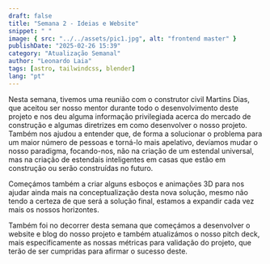 ```yaml
---
draft: false
title: "Semana 2 - Ideias e Website"
snippet: " "
image: { src: "../../assets/pic1.jpg", alt: "frontend master" }
publishDate: "2025-02-26 15:39"
category: "Atualização Semanal"
author: "Leonardo Laia"
tags: [astro, tailwindcss, blender]
lang: "pt"
---
```


Nesta semana, tivemos uma reunião com o construtor civil Martins Dias, que aceitou ser nosso mentor durante todo o desenvolvimento deste projeto e nos deu alguma informação privilegiada acerca do mercado de construção e algumas diretrizes em como desenvolver o nosso projeto. Também nos ajudou a entender que, de forma a solucionar o problema para um maior número de pessoas e torná-lo mais apelativo, devíamos mudar o nosso paradigma, focando-nos, não na criação de um estendal universal, mas na criação de estendais inteligentes em casas que estão em construção ou serão construídas no futuro.

Começámos também a criar alguns esboços e animações 3D para nos ajudar ainda mais na conceptualização desta nova solução, mesmo não tendo a certeza de que será a solução final,  estamos a expandir cada vez mais os nossos horizontes. 

Também foi no decorrer desta semana que começámos a desenvolver o website e blog do nosso projeto e também atualizámos o nosso pitch deck, mais especificamente as nossas métricas para validação do projeto, que terão de ser cumpridas para afirmar o sucesso deste.
